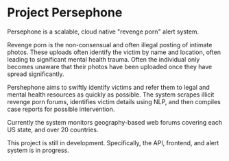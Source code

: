 # Project Persephone

Persephone is a scalable, cloud native "revenge porn" alert system. 

Revenge porn is the non-consensual and often illegal posting of intimate photos. These uploads often identify the victim by name and location, often leading to significant mental health trauma. Often the individual only becomes unaware that their photos have been uploaded once they have spread significantly.
 
Pershephone aims to swiftly identify victims and refer them to legal and mental health resources as quickly as possible. The system scrapes illicit revenge porn forums, identifies victim details using NLP, and then compiles case reports for possible intervention.

Currently the system monitors geography-based web forums covering each US state, and over 20 countries.

This project is still in development. Specifically, the API, frontend, and alert system is in progress.